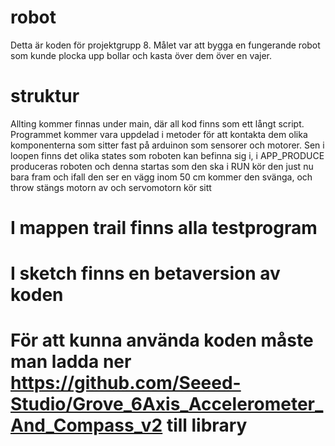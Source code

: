 # robot
Detta är koden för projektgrupp 8. Målet var att bygga en fungerande robot som kunde plocka upp bollar och kasta
över dem över en vajer.


# struktur
Allting kommer finnas under main, där all kod finns som ett långt script. Programmet kommer vara uppdelad i metoder 
för att kontakta dem olika komponenterna som sitter fast på arduinon som sensorer och motorer. Sen i loopen finns
det olika states som roboten kan befinna sig i, i APP_PRODUCE produceras roboten och denna startas som den ska
i RUN kör den just nu bara fram och ifall den ser en vägg inom 50 cm kommer den svänga, och throw stängs motorn av
och servomotorn kör sitt


# I mappen trail finns alla testprogram

# I sketch finns en betaversion av koden

# För att kunna använda koden måste man ladda ner https://github.com/Seeed-Studio/Grove_6Axis_Accelerometer_And_Compass_v2 till library